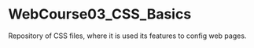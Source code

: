 # WebCourse03_CSS_Basics

Repository of CSS files, where it is used its features to config web pages.
